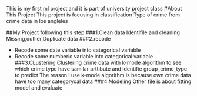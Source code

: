 This is my first ml project and it is part of university  project class
#About This Project
This project is focusing in classification Type of crime from crime data in los angleles

##My Project following this step
###1.Clean data
Identifile and cleaning  Missing,outlier,Duplicate data
###2.recode
- Recode some date variable into categorical variable
- Recode some numberic variable into categorical variable
###3.CLustering
Clustering crime data with k-mode algorithm to see which crime type have samilar arttibute and identifie group_crime_type to predict
The reason i use k-mode algorithm is because own crime data have too many categorycal data
###4.Modeling
Other file is about fitting model and evaluate
